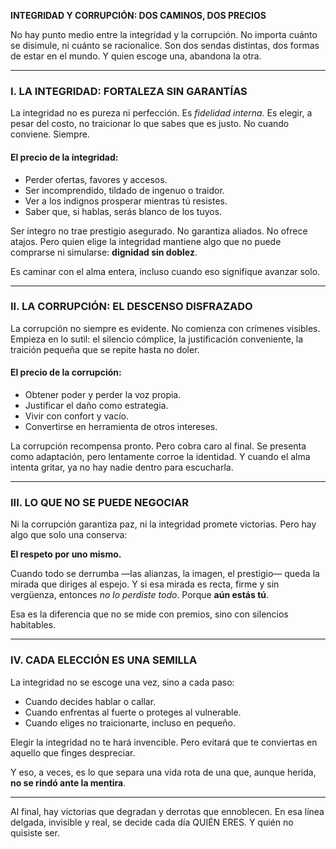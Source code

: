 **INTEGRIDAD Y CORRUPCIÓN: DOS CAMINOS, DOS PRECIOS**

No hay punto medio entre la integridad y la corrupción. No importa cuánto se disimule, ni cuánto se racionalice. Son dos sendas distintas, dos formas de estar en el mundo. Y quien escoge una, abandona la otra.

---

### I. LA INTEGRIDAD: FORTALEZA SIN GARANTÍAS

La integridad no es pureza ni perfección. Es *fidelidad interna*. Es elegir, a pesar del costo, no traicionar lo que sabes que es justo. No cuando conviene. Siempre.

#### El precio de la integridad:
- Perder ofertas, favores y accesos.
- Ser incomprendido, tildado de ingenuo o traidor.
- Ver a los indignos prosperar mientras tú resistes.
- Saber que, si hablas, serás blanco de los tuyos.

Ser íntegro no trae prestigio asegurado. No garantiza aliados. No ofrece atajos. Pero quien elige la integridad mantiene algo que no puede comprarse ni simularse: **dignidad sin doblez**.

Es caminar con el alma entera, incluso cuando eso signifique avanzar solo.

---

### II. LA CORRUPCIÓN: EL DESCENSO DISFRAZADO

La corrupción no siempre es evidente. No comienza con crímenes visibles. Empieza en lo sutil: el silencio cómplice, la justificación conveniente, la traición pequeña que se repite hasta no doler.

#### El precio de la corrupción:
- Obtener poder y perder la voz propia.
- Justificar el daño como estrategia.
- Vivir con confort y vacío.
- Convertirse en herramienta de otros intereses.

La corrupción recompensa pronto. Pero cobra caro al final. Se presenta como adaptación, pero lentamente corroe la identidad. Y cuando el alma intenta gritar, ya no hay nadie dentro para escucharla.

---

### III. LO QUE NO SE PUEDE NEGOCIAR

Ni la corrupción garantiza paz, ni la integridad promete victorias. Pero hay algo que solo una conserva:

**El respeto por uno mismo.**

Cuando todo se derrumba —las alianzas, la imagen, el prestigio— queda la mirada que diriges al espejo. Y si esa mirada es recta, firme y sin vergüenza, entonces *no lo perdiste todo*. Porque **aún estás tú**.

Esa es la diferencia que no se mide con premios, sino con silencios habitables.

---

### IV. CADA ELECCIÓN ES UNA SEMILLA

La integridad no se escoge una vez, sino a cada paso:
- Cuando decides hablar o callar.
- Cuando enfrentas al fuerte o proteges al vulnerable.
- Cuando eliges no traicionarte, incluso en pequeño.

Elegir la integridad no te hará invencible. Pero evitará que te conviertas en aquello que finges despreciar.

Y eso, a veces, es lo que separa una vida rota de una que, aunque herida, **no se rindó ante la mentira**.

---

Al final, hay victorias que degradan y derrotas que ennoblecen. En esa línea delgada, invisible y real, se decide cada día QUIÉN ERES. Y quién no quisiste ser.

